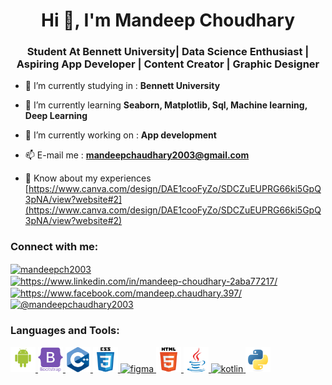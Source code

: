 <h1 align="center">Hi 👋, I'm Mandeep Choudhary</h1>
<h3 align="center">Student At Bennett University| Data Science Enthusiast | Aspiring App Developer | Content Creator | Graphic Designer</h3>

- 🔭 I’m currently studying in : **Bennett University**

- 🌱 I’m currently learning **Seaborn, Matplotlib, Sql, Machine learning, Deep Learning**

- 🔭 I’m currently working on : **App development**

- 📫 E-mail me : **mandeepchaudhary2003@gmail.com**

- 📄 Know about my experiences [https://www.canva.com/design/DAE1cooFyZo/SDCZuEUPRG66ki5GpQ3pNA/view?website#2](https://www.canva.com/design/DAE1cooFyZo/SDCZuEUPRG66ki5GpQ3pNA/view?website#2)

<h3 align="left">Connect with me:</h3>
<p align="left">
<a href="https://twitter.com/mandeepch2003" target="blank"><img align="center" src="https://raw.githubusercontent.com/rahuldkjain/github-profile-readme-generator/master/src/images/icons/Social/twitter.svg" alt="mandeepch2003" height="30" width="40" /></a>
<a href="https://linkedin.com/in/https://www.linkedin.com/in/mandeep-choudhary-2aba77217/" target="blank"><img align="center" src="https://raw.githubusercontent.com/rahuldkjain/github-profile-readme-generator/master/src/images/icons/Social/linked-in-alt.svg" alt="https://www.linkedin.com/in/mandeep-choudhary-2aba77217/" height="30" width="40" /></a>
<a href="https://fb.com/https://www.facebook.com/mandeep.chaudhary.397/" target="blank"><img align="center" src="https://raw.githubusercontent.com/rahuldkjain/github-profile-readme-generator/master/src/images/icons/Social/facebook.svg" alt="https://www.facebook.com/mandeep.chaudhary.397/" height="30" width="40" /></a>
<a href="https://medium.com/@mandeepchaudhary2003" target="blank"><img align="center" src="https://raw.githubusercontent.com/rahuldkjain/github-profile-readme-generator/master/src/images/icons/Social/medium.svg" alt="@mandeepchaudhary2003" height="30" width="40" /></a>
</p>

<h3 align="left">Languages and Tools:</h3>
<p align="left"> <a href="https://developer.android.com" target="_blank" rel="noreferrer"> <img src="https://raw.githubusercontent.com/devicons/devicon/master/icons/android/android-original-wordmark.svg" alt="android" width="40" height="40"/> </a> <a href="https://getbootstrap.com" target="_blank" rel="noreferrer"> <img src="https://raw.githubusercontent.com/devicons/devicon/master/icons/bootstrap/bootstrap-plain-wordmark.svg" alt="bootstrap" width="40" height="40"/> </a> <a href="https://www.w3schools.com/cpp/" target="_blank" rel="noreferrer"> <img src="https://raw.githubusercontent.com/devicons/devicon/master/icons/cplusplus/cplusplus-original.svg" alt="cplusplus" width="40" height="40"/> </a> <a href="https://www.w3schools.com/css/" target="_blank" rel="noreferrer"> <img src="https://raw.githubusercontent.com/devicons/devicon/master/icons/css3/css3-original-wordmark.svg" alt="css3" width="40" height="40"/> </a> <a href="https://www.figma.com/" target="_blank" rel="noreferrer"> <img src="https://www.vectorlogo.zone/logos/figma/figma-icon.svg" alt="figma" width="40" height="40"/> </a> <a href="https://www.w3.org/html/" target="_blank" rel="noreferrer"> <img src="https://raw.githubusercontent.com/devicons/devicon/master/icons/html5/html5-original-wordmark.svg" alt="html5" width="40" height="40"/> </a> <a href="https://www.java.com" target="_blank" rel="noreferrer"> <img src="https://raw.githubusercontent.com/devicons/devicon/master/icons/java/java-original.svg" alt="java" width="40" height="40"/> </a> <a href="https://kotlinlang.org" target="_blank" rel="noreferrer"> <img src="https://www.vectorlogo.zone/logos/kotlinlang/kotlinlang-icon.svg" alt="kotlin" width="40" height="40"/> </a> <a href="https://www.python.org" target="_blank" rel="noreferrer"> <img src="https://raw.githubusercontent.com/devicons/devicon/master/icons/python/python-original.svg" alt="python" width="40" height="40"/> </a> </p>
